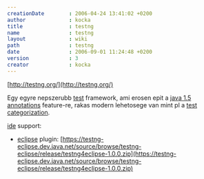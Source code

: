 ```yaml
---
creationDate        : 2006-04-24 13:41:02 +0200 
author              : kocka 
title               : testng 
name                : testng 
layout              : wiki 
path                : testng 
date                : 2006-09-01 11:24:48 +0200 
version             : 3 
creator             : kocka 
---
```

[http://testng.org/](http://testng.org/)

Egy egyre nepszerubb [test](test.html) framework, ami erosen epit a [java 1.5](java%201.5.html) [annotations](annotations.html) feature-re, rakas modern lehetosege van mint pl a [test categorization](Missing.html).

[ide](IDE.html) support:

*   [eclipse](Eclipse.html) plugin: [https://testng-eclipse.dev.java.net/source/browse/testng-eclipse/release/testng4eclipse-1.0.0.zip](https://testng-eclipse.dev.java.net/source/browse/testng-eclipse/release/testng4eclipse-1.0.0.zip)
